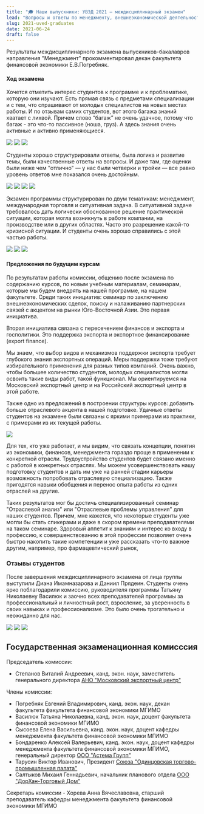 ```yaml
---
title: "🎓 Наши выпускники: УВЭД 2021 — междисциплинарный экзамен"
lead: "Вопросы и ответы по менеджменту, внешнеэкономической деятельности и ситуативная задача."
slug: 2021-uved-graduates
date: 2021-06-24
draft: false
---
```


Результаты междисциплинарного экзамена выпускников-бакалавров направления
"Менеджмент" прокомментировал декан факультета финансовой экономики Е.В.Погребняк.

#### Ход экзамена

Хочется отметить интерес студентов к программе и к проблематике, которую они изучают. Есть прямая связь с предметами специализации и с тем, что спрашивают от молодых специалистов на новых местах работы. И по отзывам самих студентов, вот этого багажа знаний хватает с лихвой. Причем слово “багаж” не очень удачное, потому что багаж - это что-то пассивное (ноша, груз). А здесь знания очень активные и активно применяющиеся.

![](photo_2021-06-29_10-27-02.jpg)
![](photo_2021-06-29_10-57-08.jpg)
![](photo_2021-06-29_10-57-13.jpg)

Студенты хорошо структурировали ответы, была логика и развитие темы, были качественные ответы на вопросы. И даже там, где оценки были ниже чем "отлично" — у нас были четверки и тройки — все равно уровень ответов мне показался очень достойным.

![](photo_2021-06-29_10-27-22.jpg)
![](photo_2021-06-29_10-27-14.jpg)
![](photo_2021-06-29_10-27-18.jpg)
![](photo_2021-06-29_10-55-52.jpg)

Экзамен программы структурирован по двум тематикам: менеджмент, международная торговля и ситуативная задача. В ситуативной задаче требовалось дать логически обоснованное решение практической ситуации, которая могла возникнуть в работе компании, на производстве или в других областях. Часто это разрешение какой-то кризисной ситуации. И студенты очень хорошо справились с этой частью работы.

![](photo_2021-06-29_10-27-20.jpg)
![](photo_2021-06-29_10-27-08.jpg)
![](photo_2021-06-29_10-06-58.jpg)

#### Предложения по будущим курсам

По результатам работы комиссии, общению после экзамена по содержанию курсов,
по новым учебным материалам, семинарам, которые мы будем внедрять на нашей программе, на нашем факультете. Среди таких инициатив: семинар по заключению внешнеэкономических сделок, поиску и налаживанию партнерских связей с акцентом на рынки Юго-Восточной Азии. Это первая инициатива.

Вторая инициатива связана с пересечением финансов и экспорта и госполитики. Это поддержка экспорта и экспортное финансирование (export finance).

Мы знаем, что выбор видов и механизмов поддержки экспорта требует глубокого
знания экспортных операций. Меры поддержки тоже требуют избирательного применения для разных типов компаний. Очень важно, чтобы большее количество студентов, молодых специалистов могли освоить такие виды работ, такой функционал. Мы ориентируемся на Московский экспортный центр и на Российский экспортный центр в этой работе.

Также одно из предложений в построении структуры курсов: добавить больше отраслевого акцента в нашей подготовке. Удачные ответы студентов на экзамене были связаны с яркими примерами из практики, с примерами из их текущей работы.

![](photo_2021-06-29_10-26-57.jpg)

Для тех, кто уже работает, и мы видим, что связать концепции, понятия из экономики, финансов, менеджмента гораздо проще в применении к конкретной отрасли. Трудоустройство студентов будет связано именно с работой в конкретных отраслях. Мы можем усовершенствовать нашу подготовку студентов и дать им уже на ранней стадии карьеры возможность попробовать отраслевую специализацию.
Также пригодятся навыки обобщения и перенос опыта работы из одних отраслей на другие.

Таких результатов мог бы достичь специализированный семинар "Отраслевой анализ" или "Отраслевые проблемы управления" для наших студентов. Причем, мне кажется, что некоторые студенты уже могли бы стать спикерами и даже в скором времени преподавателями на таком семинаре. Здоровый аппетит к знаниям и интерес ко входу в профессию, к совершенствованию в этой профессии позволяет очень быстро накопить такие компетенции и уже рассказать что-то важное другим, например, про фармацевтический рынок,

### Отзывы студентов

После завершения междисциплинарного экзамена от лица группы выступили Диана Имамназарова и Даниил Прядеин. Студенты очень ярко поблагодарили комиссию, руководителя программы Татьяну Николаевну Василюк и заочно всех преподавателей программы за профессиональный и личностный рост, взросление, за уверенность в своих навыках и профессионализме.
Это было очень трогательно и неожиданно для нас.

![](photo_2021-06-29_10-26-47.jpg)
![](photo_2021-06-29_10-26-55.jpg)
![](photo_2021-06-29_10-27-00.jpg)

## Государственная экзаменационная комисссия

Председатель комиссии:

- Степанов Виталий Андреевич, канд. экон. наук, заместитель генерального директора [АНО "Московский экспортный центр"][export]

Члены комиссии:

- Погребняк Евгений Владимирович, канд. экон. наук, декан факультета факультета финансовой экономики МГИМО
- Василюк Татьяна Николаевна, канд. экон. наук, доцент факультета финансовой экономики МГИМО
- Сысоева Елена Васильевна, канд. экон. наук, доцент кафедры менеджмента факультета финансовой экономики МГИМО
- Бондаренко Алексей Валерьевич, канд. экон. наук, доцент кафедры менеджмента факультета финансовой экономики МГИМО, генеральный директор [ООО "Астема Групп"][astema]
- Тарусин Виктор Иванович, Президент [Союза "Одинцовская торгово-промышленная палата"][tpp]
- Салтыков Михаил Геннадьевич, начальник планового отдела [ООО "ДорХан-Торговый Дом"][doorhan]

[export]: https://www.moscow-export.com/
[doorhan]: https://doorhan.ru/
[astema]: http://www.astemagroup.ru/
[tpp]: https://odintsovo.tpprf.ru/ru/overview/

Секретарь комиссии - Хорева Анна Вячеславовна, старший преподаватель кафедры менеджмента факультета финансовой экономики МГИМО

